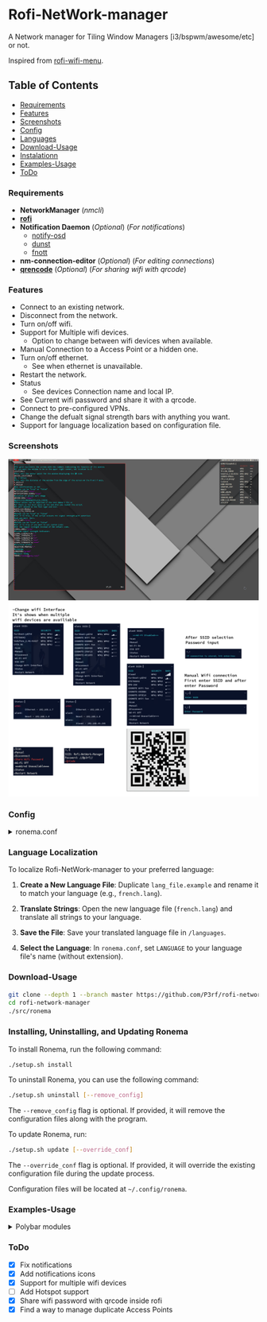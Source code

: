 # Rofi-NetWork-manager
A Network manager for Tiling Window Managers [i3/bspwm/awesome/etc] or not.

Inspired from [rofi-wifi-menu](https://github.com/zbaylin/rofi-wifi-menu).
## Table of Contents

- [Requirements](#requirements)
- [Features](#features)
- [Screenshots](#screenshots)
- [Config](#config)
- [Languages](#language-localization)
- [Download-Usage](#download-usage)
- [Instalationn](#installing-uninstalling-and-updating-ronema)
- [Examples-Usage](#examples-usage)
- [ToDo](#todo)

### Requirements

- **NetworkManager** (_nmcli_)
- [**rofi**](https://github.com/davatorium/rofi)
- **Notification Daemon** (_Optional_) (_For notifications_)
  - [notify-osd](https://launchpad.net/notify-osd)
  - [dunst](https://github.com/dunst-project/dunst)
  - [fnott](https://codeberg.org/dnkl/fnott)
- **nm-connection-editor** (_Optional_) (_For editing connections_)
- [**qrencode**](https://fukuchi.org/works/qrencode) (_Optional_) (_For sharing wifi with qrcode_)

### Features

- Connect to an existing network.
- Disconnect from the network.
- Turn on/off wifi.
- Support for Multiple wifi devices.
  - Option to change between wifi devices when available.
- Manual Connection to a Access Point or a hidden one.
- Turn on/off ethernet.
  - See when ethernet is unavailable.
- Restart the network.
- Status
  - See devices Connection name and local IP.
- See Current wifi password and share it with a qrcode.
- Connect to pre-configured VPNs.
- Change the defualt signal strength bars with anything you want.
- Support for language localization based on configuration file.

### Screenshots

![Desktop](docs/images/main.png)
![Options](docs/images/options.png)

### Config

<details> 
 <summary>ronema.conf</summary>


```
# Location
# +---------- +
# | 1 | 2 | 3 |
# | 8 | 0 | 4 |
# | 7 | 6 | 5 |
# +-----------+
#The grid represents the screen with the numbers indicating the location of the window.
#If you want the window to be in the upper right corner, set location to 3.
LOCATION=0
#This sets the anchor point for the window displaying the QR code.         
QRCODE_LOCATION=$LOCATION 
#X, Y Offset
#This sets the distance of the window from the edge of the screen on the X and Y axis.
Y_AXIS=0
X_AXIS=0
#Use notifications or not
#Values can be "true" or "false"
NOTIFICATIONS="false"
NOTIFICATIONS_ICONS="false"
#Location of qrcode wifi image
QRCODE_DIR="/tmp/"
#WIDTH_FIX_MAIN/WIDTH_FIX_STATUS 
#These values can be adjusted if the text doesn't fit or
#if there is too much space at the end when you launch the script.
#It will depend on the font type and size.
WIDTH_FIX_MAIN=1
WIDTH_FIX_STATUS=10
#Values can be "true" or "false"
#Set it to true, if the script outputs the signal strength with asterisks
#and you want  bars.
ASCII_OUT="false"
#Values can be "true" or "false"
#Set it to true if you want to use custom icons
#for the signal strength instead of the default ones.
CHANGE_BARS="false"
#Custom signal strength indicators
SIGNAL_STRENGTH_0="0"
SIGNAL_STRENGTH_1="1"
SIGNAL_STRENGTH_2="12"
SIGNAL_STRENGTH_3="123"
SIGNAL_STRENGTH_4="1234"
#Selection prefix
SELECTION_PREFIX="~"
#Language
LANGUAGE="english"
#Default theme
THEME="ronema.rasi"
```
</details>

### Language Localization

To localize Rofi-NetWork-manager to your preferred language:

1. **Create a New Language File**: Duplicate `lang_file.example` and rename it to match your language (e.g., `french.lang`).

2. **Translate Strings**: Open the new language file (`french.lang`) and translate all strings to your language.

3. **Save the File**: Save your translated language file in `/languages`.

4. **Select the Language**: In `ronema.conf`, set `LANGUAGE` to your language file's name (without extension).

### Download-Usage

```bash
git clone --depth 1 --branch master https://github.com/P3rf/rofi-network-manager.git
cd rofi-network-manager
./src/ronema
```

### Installing, Uninstalling, and Updating Ronema

To install Ronema, run the following command:

```bash
./setup.sh install
```

To uninstall Ronema, you can use the following command:

```bash
./setup.sh uninstall [--remove_config]
```

The `--remove_config` flag is optional. If provided, it will remove the configuration files along with the program.

To update Ronema, run:

```bash
./setup.sh update [--override_conf]
```

The `--override_conf` flag is optional. If provided, it will override the existing configuration file during the update process.

Configuration files will be located at `~/.config/ronema`.

### Examples-Usage

<details> 
 <summary>Polybar modules</summary>

```
[module/wireless-network]
type = internal/network
interface = wlan0
interval = 3.0
unknown-as-up = true
format-connected-background = ${colors.background}
format-connected-foreground = ${colors.foreground}
format-connected-padding = 1
format-connected = %{A1:ronema:}<ramp-signal> <label-connected>%{A}
label-connected = %essid%/%local_ip%
format-disconnected-background = ${colors.background}
format-disconnected-foreground = ${colors.foreground}
format-disconnected-padding = 1
format-disconnected = %{A1:ronema:}<label-disconnected>%{A}
label-disconnected =""
ramp-signal-0 = "󰤯"
ramp-signal-1 = "󰤟"
ramp-signal-2 = "󰤢"
ramp-signal-3 = "󰤥"
ramp-signal-4 = "󰤨"
ramp-signal-foreground = ${colors.white}
```

```
[module/wired-network]
type = internal/network
interface = eth0
interval = 3.0
format-connected-background = ${colors.background}
format-connected-foreground = ${colors.foreground}
format-connected-padding = 1
format-connected = %{A1:ronema:}<label-connected>%{A}
label-connected =  %local_ip%
format-disconnected-background = ${colors.background}
format-disconnected-foreground = ${colors.foreground-alt}
format-disconnected-padding = 1
format-disconnected = %{A1:ronema:}<label-disconnected>%{A}
label-disconnected ="󰌺"
```
</details>

### ToDo

- [x] Fix notifications
- [x] Add notifications icons
- [x] Support for multiple wifi devices
- [ ] Add Hotspot support
- [x] Share wifi password with qrcode inside rofi
- [x] Find a way to manage duplicate Access Points
